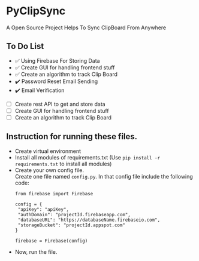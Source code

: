 # PyClipSync

A Open Source Project Helps To Sync ClipBoard From Anywhere

## To Do List
- :white_check_mark: Using Firebase For Storing Data
- :white_check_mark: Create GUI for handling frontend stuff
- :white_check_mark: Create an algorithm to track Clip Board
- :heavy_check_mark: Password Reset Email Sending
- :heavy_check_mark: Email Verification

- [ ] Create rest API to get and store data
- [ ] Create GUI for handling frontend stuff
- [ ] Create an algorithm to track Clip Board

## Instruction for running these files.
- Create virtual environment
- Install all modules of requirements.txt (Use `pip install -r requirements.txt` to install all modules)
- Create your own config file.  
    Create one file named `config.py`. In that config file include the following code:
     ```
    from firebase import Firebase

    config = {
      "apiKey": "apiKey",
      "authDomain": "projectId.firebaseapp.com",
      "databaseURL": "https://databaseName.firebaseio.com",
      "storageBucket": "projectId.appspot.com"
    }

    firebase = Firebase(config)
    ```
- Now, run the file.
